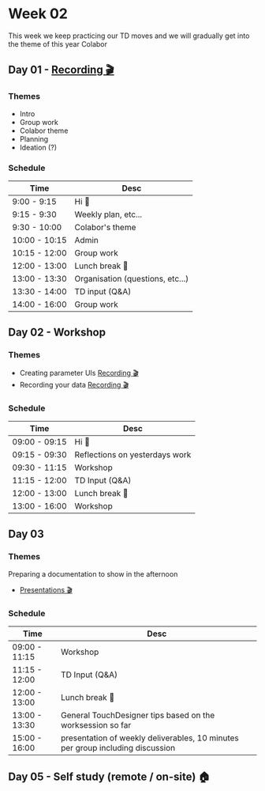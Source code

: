 # Week 02

This week we keep practicing our TD moves and we will gradually get into the theme of this year Colabor

## Day 01 - [Recording :clapper:](#)

### Themes

- Intro
- Group work
- Colabor theme
- Planning
- Ideation (?)

### Schedule

| Time          | Desc                             |
| ------------- | -------------------------------- |
| 9:00 - 9:15   | Hi :wave:                        |
| 9:15 - 9:30   | Weekly plan, etc...              |
| 9:30 - 10:00  | Colabor's theme                  |
| 10:00 - 10:15 | Admin                            |
| 10:15 - 12:00 | Group work                       |
| 12:00 - 13:00 | Lunch break :hamburger:          |
| 13:00 - 13:30 | Organisation (questions, etc...) |
| 13:30 - 14:00 | TD input (Q&A)                   |
| 14:00 - 16:00 | Group work                       |

## Day 02 - Workshop

### Themes

- Creating parameter UIs [Recording :clapper:](https://drive.switch.ch/index.php/s/8wIuimVvZdc3d6w)
- Recording your data [Recording :clapper:](https://drive.switch.ch/index.php/s/C3TgGzE3FTVxJyN)

### Schedule

| Time          | Desc                           |
| ------------- | ------------------------------ |
| 09:00 - 09:15 | Hi :wave:                      |
| 09:15 - 09:30 | Reflections on yesterdays work |
| 09:30 - 11:15 | Workshop                       |
| 11:15 - 12:00 | TD Input (Q&A)                 |
| 12:00 - 13:00 | Lunch break :hamburger:        |
| 13:00 - 16:00 | Workshop                       |

## Day 03

### Themes

Preparing a documentation to show in the afternoon
- [Presentations :clapper:](https://drive.switch.ch/index.php/s/fy4Dg5sqMVL38SS)

### Schedule

| Time          | Desc                                                                           |
| ------------- | ------------------------------------------------------------------------------ |
| 09:00 - 11:15 | Workshop                                                                       |
| 11:15 - 12:00 | TD Input (Q&A)                                                                 |
| 12:00 - 13:00 | Lunch break :hamburger:                                                        |
| 13:00 - 13:30 | General TouchDesigner tips based on the worksession so far                     |
| 15:00 - 16:00 | presentation of weekly deliverables, 10 minutes per group including discussion |

## Day 05 - Self study (remote / on-site) :house:
